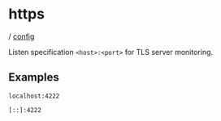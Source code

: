 # https

/ [config](/ref/config/index.md) 

Listen specification `<host>:<port>` for TLS server monitoring.

## Examples

```
localhost:4222
```
```
[::]:4222
```

